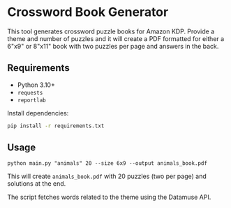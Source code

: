 # Crossword Book Generator

This tool generates crossword puzzle books for Amazon KDP. Provide a theme and number of puzzles and it will create a PDF formatted for either a 6"x9" or 8"x11" book with two puzzles per page and answers in the back.

## Requirements
- Python 3.10+
- `requests`
- `reportlab`

Install dependencies:
```bash
pip install -r requirements.txt
```

## Usage
```
python main.py "animals" 20 --size 6x9 --output animals_book.pdf
```

This will create `animals_book.pdf` with 20 puzzles (two per page) and solutions at the end.

The script fetches words related to the theme using the Datamuse API.
